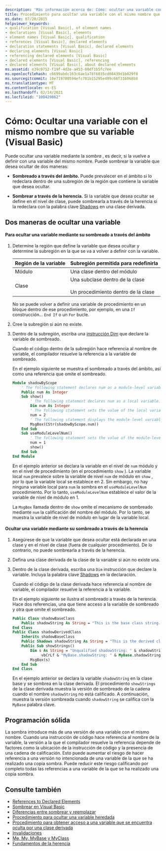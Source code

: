 ```yaml
---
description: 'Más información acerca de: Cómo: ocultar una variable con el mismo nombre que la variable (Visual Basic)'
title: Procedimiento para ocultar una variable con el mismo nombre que su variable
ms.date: 07/20/2015
helpviewer_keywords:
- qualification [Visual Basic], of element names
- declarations [Visual Basic], elements
- element names [Visual Basic], qualification
- references [Visual Basic], declared elements
- declaration statements [Visual Basic], declared elements
- declaring elements [Visual Basic]
- referencing declared elements [Visual Basic]
- declared elements [Visual Basic], referencing
- declared elements [Visual Basic], about declared elements
ms.assetid: e39c0752-f19f-4d2e-a453-00df1b5fc7ee
ms.openlocfilehash: c6699abdc163c6ae1a78f6035cd08439d1b029f0
ms.sourcegitcommit: 10e719780594efc781b15295e499c66f316068b8
ms.translationtype: MT
ms.contentlocale: es-ES
ms.lasthandoff: 02/14/2021
ms.locfileid: "100429862"
---
```

# <a name="how-to-hide-a-variable-with-the-same-name-as-your-variable-visual-basic"></a>Cómo: Ocultar una variable con el mismo nombre que su variable (Visual Basic)

Puede ocultar una variable mediante la *sombra* , es decir, si la vuelve a definir con una variable del mismo nombre. Puede sombrear la variable que desea ocultar de dos maneras:

- **Sombreado a través del ámbito.** Puede prevalecer en el ámbito si lo redeclara dentro de una subregión de la región que contiene la variable que desea ocultar.

- **Sombrear a través de la herencia.** Si la variable que desea ocultar se define en el nivel de clase, puede sombrearla a través de la herencia si la redeclara con la palabra clave [Shadows](../../../language-reference/modifiers/shadows.md) en una clase derivada.

## <a name="two-ways-to-hide-a-variable"></a>Dos maneras de ocultar una variable

#### <a name="to-hide-a-variable-by-shadowing-it-through-scope"></a>Para ocultar una variable mediante su sombreado a través del ámbito

1. Determine la región que define la variable que desea ocultar y determine la subregión en la que se va a volver a definir con la variable.

    |Región de la variable|Subregión permitida para redefinirla|
    |-----------------------|-------------------------------------------|
    |Módulo|Una clase dentro del módulo|
    |Clase|Una subclase dentro de la clase<br /><br /> Un procedimiento dentro de la clase|

    No se puede volver a definir una variable de procedimiento en un bloque dentro de ese procedimiento, por ejemplo, en una `If` construcción... `End If` o un `For` bucle.

2. Cree la subregión si aún no existe.

3. Dentro de la subregión, escriba una [instrucción Dim](../../../language-reference/statements/dim-statement.md) que declare la variable de sombreado.

    Cuando el código dentro de la subregión hace referencia al nombre de variable, el compilador resuelve la referencia a la variable de sombreado.

    En el ejemplo siguiente se muestra el sombreado a través del ámbito, así como una referencia que omite el sombreado.

    ```vb
    Module shadowByScope
        ' The following statement declares num as a module-level variable.
        Public num As Integer
        Sub show()
            ' The following statement declares num as a local variable.
            Dim num As Integer
            ' The following statement sets the value of the local variable.
            num = 2
            ' The following statement displays the module-level variable.
            MsgBox(CStr(shadowByScope.num))
        End Sub
        Sub useModuleLevelNum()
            ' The following statement sets the value of the module-level variable.
            num = 1
            show()
        End Sub
    End Module
    ```

    En el ejemplo anterior se declara la variable en el nivel de `num` módulo y en el nivel de procedimiento (en el procedimiento `show` ). La variable local `num` prevalece sobre la variable de nivel `num` de módulo en `show` , por lo que la variable local se establece en 2. Sin embargo, no hay ninguna variable local para `num` la sombra en el `useModuleLevelNum` procedimiento. Por lo tanto, `useModuleLevelNum` establece el valor de la variable de nivel de módulo en 1.

    La `MsgBox` llamada dentro de `show` omite el mecanismo de sombreado mediante `num` la calificación del nombre del módulo. Por lo tanto, se muestra la variable de nivel de módulo en lugar de la variable local.

#### <a name="to-hide-a-variable-by-shadowing-it-through-inheritance"></a>Ocultar una variable mediante su sombreado a través de la herencia

1. Asegúrese de que la variable que desea ocultar está declarada en una clase y en el nivel de clase (fuera de cualquier procedimiento). De lo contrario, no puede sombrearla a través de la herencia.

2. Defina una clase derivada de la clase de la variable si aún no existe una.

3. Dentro de la clase derivada, escriba una `Dim` instrucción que declare la variable. Incluya la palabra clave [Shadows](../../../language-reference/modifiers/shadows.md) en la declaración.

    Cuando el código de la clase derivada hace referencia al nombre de variable, el compilador resuelve la referencia a la variable.

    En el ejemplo siguiente se ilustra el sombreado a través de la herencia. Hace dos referencias, una que tiene acceso a la variable de sombreado y otra que omite el sombreado.

    ```vb
    Public Class shadowBaseClass
        Public shadowString As String = "This is the base class string."
    End Class
    Public Class shadowDerivedClass
        Inherits shadowBaseClass
        Public Shadows shadowString As String = "This is the derived class string."
        Public Sub showStrings()
            Dim s As String = "Unqualified shadowString: " & shadowString &
                 vbCrLf & "MyBase.shadowString: " & MyBase.shadowString
            MsgBox(s)
        End Sub
    End Class
    ```

    En el ejemplo anterior se declara la variable `shadowString` en la clase base y se sombrea en la clase derivada. El procedimiento `showStrings` de la clase derivada muestra la versión de sombreado de la cadena cuando el nombre `shadowString` no está calificado. A continuación, muestra la versión sombreada cuando `shadowString` se califica con la `MyBase` palabra clave.

## <a name="robust-programming"></a>Programación sólida

La sombra introduce más de una versión de una variable con el mismo nombre. Cuando una instrucción de código hace referencia al nombre de la variable, la versión a la que el compilador resuelve la referencia depende de factores como la ubicación de la instrucción de código y la presencia de una cadena de calificación. Esto puede aumentar el riesgo de hacer referencia a una versión no intencionada de una variable de la que se ha realizado una copia sombra. Puede reducir este riesgo calificando por completo todas las referencias a una variable de la que se ha realizado una copia sombra.

## <a name="see-also"></a>Consulte también

- [References to Declared Elements](references-to-declared-elements.md)
- [Sombrear en Visual Basic](shadowing.md)
- [Diferencias entre sombrear y reemplazar](differences-between-shadowing-and-overriding.md)
- [Procedimiento para ocultar una variable heredada](how-to-hide-an-inherited-variable.md)
- [Procedimiento para obtener acceso a una variable que se encuentra oculta por una clase derivada](how-to-access-a-variable-hidden-by-a-derived-class.md)
- [Invalidaciones](../../../language-reference/modifiers/overrides.md)
- [Me, My, MyBase y MyClass](../../program-structure/me-my-mybase-and-myclass.md)
- [Fundamentos de la herencia](../objects-and-classes/inheritance-basics.md)
